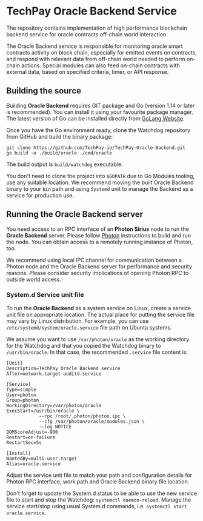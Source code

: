 # TechPay Oracle Backend Service

The repository contains implementation of high performance blockchain backend service 
for oracle contracts off-chain world interaction.

The Oracle Backend service is responsible for monitoring oracle smart contracts activity on block chain, 
especially for emitted events on contracts, and respond with relevant data from off-chain 
world needed to perform on-chain actions. Special modules can also feed on-chain contracts 
with external data, based on specified criteria, timer, or API response.  

## Building the source

Building **Oracle Backend** requires GIT package and Go (version 1.14 or later is recommended). You can install
it using your favourite package manager. The latest version of Go can be installed directly 
from [GoLang Website](https://golang.org/). 

Once you have the Go environment ready, clone the Watchdog repository from GitHub 
and build the binary package:

```shell
git clone https://github.com/TechPay-io/TechPay-Oracle-Backend.git
go build -o ./build/oracle ./cmd/oracle
```

The build output is `build/watchdog` executable.

You don't need to clone the project into `$GOPATH` due to Go Modules tooling, 
use any suitable location. We recommend moving the built Oracle Backend binary 
to your `bin` path and using `Systemd` unit to manage the Backend as a service 
for production use.  

## Running the Oracle Backend server

You need access to an RPC interface of an **Photon Sirius** node to run the **Oracle Backend** server. 
Please follow [Photon](https://github.com/TechPay-io/go-photon) instructions 
to build and run the node. You can obtain access to a remotely running instance
of Photon, too. 

We recommend using local IPC channel for communication between a Photon node and the 
Oracle Backend server for performance and security reasons. Please consider security implications 
of opening Photon RPC to outside world access.

### System.d Service unit file

To run the **Oracle Backend** as a system service on Linux, create a service unit file on appropriate location. 
The actual place for putting the service file may vary by Linux distribution. For example, you can use
`/etc/systemd/system/oracle.service` file path on Ubuntu systems.

We assume you want to use `/var/photon/oracle` as the working directory for the Watchdog and that 
you copied the Watchdog binary to `/usr/bin/oracle`. In that case, the recommended 
`.service` file  content is:

```
[Unit]
Description=TechPay Oracle Backend service
After=network.target auditd.service

[Service]
Type=simple
User=photon
Group=photon
WorkingDirectory=/var/photon/oracle
ExecStart=/usr/bin/oracle \
            --rpc /root/.photon/photon.ipc \
            --cfg /var/photon/oracle/modules.json \
            --log NOTICE
OOMScoreAdjust=-900
Restart=on-failure
RestartSec=5s

[Install]
WantedBy=multi-user.target
Alias=oracle.service
```

Adjust the service unit file to match your path and configuration details for Photon RPC interface,
work path and Oracle Backend binary file location.

Don't forget to update the System.d status to be able to use the new service file to start and stop 
the Watchdog: `systemctl daemon-reload`. Manage the service start/stop using usual System.d commands, 
i.e. `systemctl start oracle.service`.
